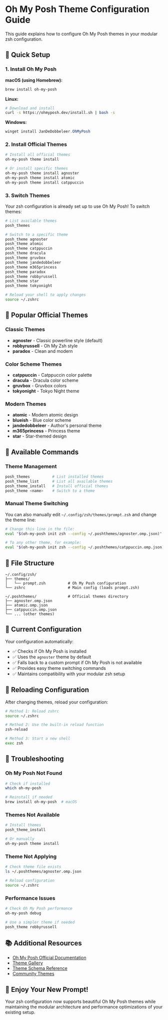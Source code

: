 # Oh My Posh Theme Configuration Guide

This guide explains how to configure Oh My Posh themes in your modular zsh configuration.

## 🚀 Quick Setup

### 1. Install Oh My Posh

**macOS (using Homebrew):**
```bash
brew install oh-my-posh
```

**Linux:**
```bash
# Download and install
curl -s https://ohmyposh.dev/install.sh | bash -s
```

**Windows:**
```powershell
winget install JanDeDobbeleer.OhMyPosh
```

### 2. Install Official Themes

```bash
# Install all official themes
oh-my-posh theme install

# Or install specific themes
oh-my-posh theme install agnoster
oh-my-posh theme install atomic
oh-my-posh theme install catppuccin
```

### 3. Switch Themes

Your zsh configuration is already set up to use Oh My Posh! To switch themes:

```bash
# List available themes
posh_themes

# Switch to a specific theme
posh_theme agnoster
posh_theme atomic
posh_theme catppuccin
posh_theme dracula
posh_theme gruvbox
posh_theme jandedobbeleer
posh_theme m365princess
posh_theme paradox
posh_theme robbyrussell
posh_theme star
posh_theme tokyonight

# Reload your shell to apply changes
source ~/.zshrc
```

## 🎨 Popular Official Themes

### Classic Themes
- **agnoster** - Classic powerline style (default)
- **robbyrussell** - Oh My Zsh style
- **paradox** - Clean and modern

### Color Scheme Themes
- **catppuccin** - Catppuccin color palette
- **dracula** - Dracula color scheme
- **gruvbox** - Gruvbox colors
- **tokyonight** - Tokyo Night theme

### Modern Themes
- **atomic** - Modern atomic design
- **blueish** - Blue color scheme
- **jandedobbeleer** - Author's personal theme
- **m365princess** - Princess theme
- **star** - Star-themed design

## 🔧 Available Commands

### Theme Management
```bash
posh_themes          # List installed themes
posh_theme_list      # List all available themes
posh_theme_install   # Install official themes
posh_theme <name>    # Switch to a theme
```

### Manual Theme Switching
You can also manually edit `~/.config/zsh/themes/prompt.zsh` and change the theme line:

```bash
# Change this line in the file:
eval "$(oh-my-posh init zsh --config ~/.poshthemes/agnoster.omp.json)"

# To any other theme, for example:
eval "$(oh-my-posh init zsh --config ~/.poshthemes/catppuccin.omp.json)"
```

## 📁 File Structure

```
~/.config/zsh/
├── themes/
│   └── prompt.zsh          # Oh My Posh configuration
└── zshrc                   # Main config (loads prompt.zsh)

~/.poshthemes/              # Official themes directory
├── agnoster.omp.json
├── atomic.omp.json
├── catppuccin.omp.json
└── ... (other themes)
```

## 🎯 Current Configuration

Your configuration automatically:
- ✅ Checks if Oh My Posh is installed
- ✅ Uses the `agnoster` theme by default
- ✅ Falls back to a custom prompt if Oh My Posh is not available
- ✅ Provides easy theme switching commands
- ✅ Maintains compatibility with your modular zsh setup

## 🔄 Reloading Configuration

After changing themes, reload your configuration:

```bash
# Method 1: Reload zshrc
source ~/.zshrc

# Method 2: Use the built-in reload function
zsh-reload

# Method 3: Start a new shell
exec zsh
```

## 🐛 Troubleshooting

### Oh My Posh Not Found
```bash
# Check if installed
which oh-my-posh

# Reinstall if needed
brew install oh-my-posh  # macOS
```

### Themes Not Available
```bash
# Install themes
posh_theme_install

# Or manually
oh-my-posh theme install
```

### Theme Not Applying
```bash
# Check theme file exists
ls ~/.poshthemes/agnoster.omp.json

# Reload configuration
source ~/.zshrc
```

### Performance Issues
```bash
# Check Oh My Posh performance
oh-my-posh debug

# Use a simpler theme if needed
posh_theme robbyrussell
```

## 📚 Additional Resources

- [Oh My Posh Official Documentation](https://ohmyposh.dev/)
- [Theme Gallery](https://ohmyposh.dev/docs/themes)
- [Theme Schema Reference](https://ohmyposh.dev/docs/configuration/overview)
- [Community Themes](https://github.com/JanDeDobbeleer/oh-my-posh/tree/main/themes)

## 🎉 Enjoy Your New Prompt!

Your zsh configuration now supports beautiful Oh My Posh themes while maintaining the modular architecture and performance optimizations of your existing setup. 